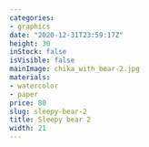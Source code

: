```yaml
---
categories:
- graphics
date: "2020-12-31T23:59:17Z"
height: 30
inStock: false
isVisible: false
mainImage: chika_with_bear-2.jpg
materials:
- watercolor
- paper
price: 80
slug: sleepy-bear-2
title: Sleepy bear 2
width: 21
---
```


